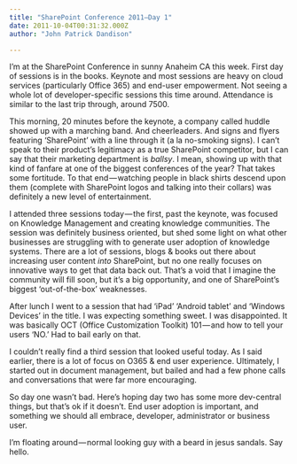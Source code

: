 ```yaml
---
title: "SharePoint Conference 2011–Day 1"
date: 2011-10-04T00:31:32.000Z
author: "John Patrick Dandison"

---
```


I’m at the SharePoint Conference in sunny Anaheim CA this week. First day of sessions is in the books. Keynote and most sessions are heavy on cloud services (particularly Office 365) and end-user empowerment. Not seeing a whole lot of developer-specific sessions this time around. Attendance is similar to the last trip through, around 7500.

This morning, 20 minutes before the keynote, a company called huddle showed up with a marching band. And cheerleaders. And signs and flyers featuring ‘SharePoint’ with a line through it (a la no-smoking signs). I can’t speak to their product’s legitimacy as a true SharePoint competitor, but I can say that their marketing department is _ballsy_. I mean, showing up with that kind of fanfare at one of the biggest conferences of the year? That takes some fortitude. To that end — watching people in black shirts descend upon them (complete with SharePoint logos and talking into their collars) was definitely a new level of entertainment.

I attended three sessions today — the first, past the keynote, was focused on Knowledge Management and creating knowledge communities. The session was definitely business oriented, but shed some light on what other businesses are struggling with to generate user adoption of knowledge systems. There are a lot of sessions, blogs &amp; books out there about increasing user content _into_ SharePoint, but no one really focuses on innovative ways to get that data back out. That’s a void that I imagine the community will fill soon, but it’s a big opportunity, and one of SharePoint’s biggest ‘out-of-the-box’ weaknesses.

After lunch I went to a session that had ‘iPad’ ‘Android tablet’ and ‘Windows Devices’ in the title. I was expecting something sweet. I was disappointed. It was basically OCT (Office Customization Toolkit) 101 — and how to tell your users ‘NO.’ Had to bail early on that.

I couldn’t really find a third session that looked useful today. As I said earlier, there is a lot of focus on O365 &amp; end user experience. Ultimately, I started out in document management, but bailed and had a few phone calls and conversations that were far more encouraging.

So day one wasn’t bad. Here’s hoping day two has some more dev-central things, but that’s ok if it doesn’t. End user adoption is important, and something we should all embrace, developer, administrator or business user.

I’m floating around — normal looking guy with a beard in jesus sandals. Say hello.
